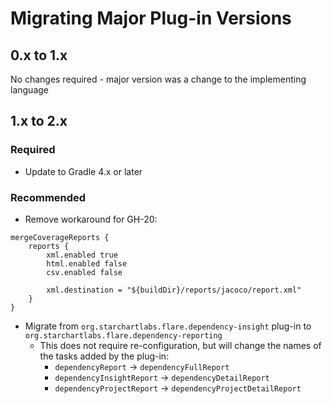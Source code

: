 # Migrating Major Plug-in Versions

## 0.x to 1.x

No changes required - major version was a change to the implementing language

## 1.x to 2.x

### Required

- Update to Gradle 4.x or later

### Recommended

- Remove workaround for GH-20:
```
mergeCoverageReports {
    reports {
        xml.enabled true
        html.enabled false
        csv.enabled false
        
        xml.destination = "${buildDir}/reports/jacoco/report.xml"
    }
}
```
- Migrate from `org.starchartlabs.flare.dependency-insight` plug-in to `org.starchartlabs.flare.dependency-reporting`
  - This does not require re-configuration, but will change the names of the tasks added by the plug-in:
    - `dependencyReport` -> `dependencyFullReport`
    - `dependencyInsightReport` -> `dependencyDetailReport`
    - `dependencyProjectReport` -> `dependencyProjectDetailReport`
    